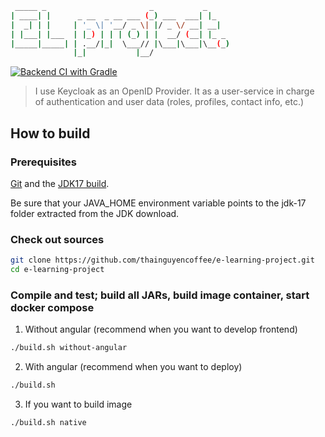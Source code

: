 ```bash
 _____ _                       _           _
| ____| |      _ __  _ __ ___ (_) ___  ___| |_
|  _| | |     | '_ \| '__/ _ \| |/ _ \/ __| __|
| |___| |___  | |_) | | | (_) | |  __/ (__| |_ _
|_____|_____| | .__/|_|  \___// |\___|\___|\__(_)
              |_|           |__/
```

[![Backend CI with Gradle](https://github.com/thainguyencoffee/e-learning-project/actions/workflows/commit-stage.yaml/badge.svg)](https://github.com/thainguyencoffee/e-l/actions/workflows/commit-stage.yaml)

> I use Keycloak as an OpenID Provider. It as a user-service in charge of authentication and user data (roles, profiles, contact info, etc.)

## How to build

### Prerequisites
[Git](https://docs.github.com/en/get-started/getting-started-with-git/set-up-git) and the [JDK17 build](https://www.oracle.com/java/technologies/downloads/#java17).

Be sure that your JAVA_HOME environment variable points to the jdk-17 folder extracted from the JDK download.

### Check out sources
```bash
git clone https://github.com/thainguyencoffee/e-learning-project.git
cd e-learning-project
```

### Compile and test; build all JARs, build image container, start docker compose

1. Without angular (recommend when you want to develop frontend)
```bash
./build.sh without-angular
```
2. With angular (recommend when you want to deploy)
```bash
./build.sh
```

3. If you want to build image
```bash
./build.sh native
```

